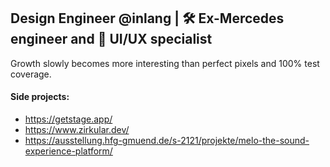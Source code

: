 ## Design Engineer @inlang | 🛠️ Ex-Mercedes engineer and 🎨 UI/UX specialist

Growth slowly becomes more interesting than perfect pixels and 100% test coverage.

#### Side projects:
- https://getstage.app/
- https://www.zirkular.dev/
- https://ausstellung.hfg-gmuend.de/s-2121/projekte/melo-the-sound-experience-platform/
